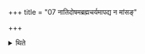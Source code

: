+++
title = "07 नातिदोषमब्रह्मचर्यमापद्य न मांसङ्"

+++

<details><summary>थिते</summary>

7. (One should) not (study) in the evening, (or) after having broken chastity, (or) after having eaten meat, (or) having not caused one's hair (on the head) and beard shaved, (and) nails cut, or after having made one's hair (on the head) beautiful, (or) after having cleansed one's teeth.  

</details>
